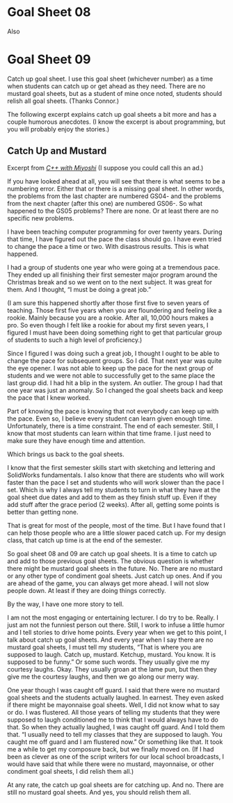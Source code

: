 # Goal Sheet 08

Also

# Goal Sheet 09

Catch up goal sheet.  I use this goal sheet (whichever number) as a time when students can catch up or get ahead as they need.  There are no mustard goal sheets, but as a student of mine once noted, students should relish all goal sheets.  (Thanks Connor.)

The following excerpt explains catch up goal sheets a bit more and has a couple humorous anecdotes.  (I know the excerpt is about programming, but you will probably enjoy the stories.)

## Catch Up and Mustard
Excerpt from _[C++ with Miyoshi](https://amzn.to/3bQuePT)_ (I suppose you could call this an ad.)

If you have looked ahead at all, you will see that there is what seems to be a numbering error.  Either that or there is a missing goal sheet.  In other words, the problems from the last chapter are numbered GS04- and the problems from the next chapter (after this one) are numbered GS06-.  So what happened to the GS05 problems?  There are none.  Or at least there are no specific new problems.

I have been teaching computer programming for over twenty years.  During that time, I have figured out the pace the class should go.  I have even tried to change the pace a time or two.  With disastrous results.  This is what happened.

I had a group of students one year who were going at a tremendous pace.  They ended up all finishing their first semester major program around the Christmas break and so we went on to the next subject.  It was great for them.  And I thought, “I must be doing a great job.”

(I am sure this happened shortly after those first five to seven years of teaching.  Those first five years when you are floundering and feeling like a rookie.  Mainly because you are a rookie.  After all, 10,000 hours makes a pro.  So even though I felt like a rookie for about my first seven years, I figured I must have been doing something right to get that particular group of students to such a high level of proficiency.)

Since I figured I was doing such a great job, I thought I ought to be able to change the pace for subsequent groups.  So I did.  That next year was quite the eye opener.  I was not able to keep up the pace for the next group of students and we were not able to successfully get to the same place the last group did.  I had hit a blip in the system.  An outlier.  The group I had that one year was just an anomaly.  So I changed the goal sheets back and keep the pace that I knew worked.

Part of knowing the pace is knowing that not everybody can keep up with the pace.  Even so, I believe every student can learn given enough time.  Unfortunately, there is a time constraint.  The end of each semester.  Still, I know that most students can learn within that time frame.  I just need to make sure they have enough time and attention.

Which brings us back to the goal sheets.

I know that the first semester skills start with sketching and lettering and SolidWorks fundamentals.  I also know that there are students who will work faster than the pace I set and students who will work slower than the pace I set.  Which is why I always tell my students to turn in what they have at the goal sheet due dates and add to them as they finish stuff up.  Even if they add stuff after the grace period (2 weeks).  After all, getting some points is better than getting none.

That is great for most of the people, most of the time.  But I have found that I can help those people who are a little slower paced catch up.  For my design class, that catch up time is at the end of the semester.

So goal sheet 08 and 09 are catch up goal sheets.  It is a time to catch up and add to those previous goal sheets.  The obvious question is whether there might be mustard goal sheets in the future.  No.  There are no mustard or any other type of condiment goal sheets.  Just catch up ones.  And if you are ahead of the game, you can always get more ahead.  I will not slow people down.  At least if they are doing things correctly.

By the way, I have one more story to tell.

I am not the most engaging or entertaining lecturer.  I do try to be.  Really.  I just am not the funniest person out there.  Still, I work to infuse a little humor and I tell stories to drive home points.  Every year when we get to this point, I talk about catch up goal sheets.  And every year when I say there are no mustard goal sheets, I must tell my students, “That is where you are supposed to laugh.  Catch up, mustard.  Ketchup, mustard.  You know.  It is supposed to be funny.”  Or some such words.  They usually give me my courtesy laughs.  Okay.  They usually groan at the lame pun, but then they give me the courtesy laughs, and then we go along our merry way.

One year though I was caught off guard.  I said that there were no mustard goal sheets and the students actually laughed.  In earnest.  They even asked if there might be mayonnaise goal sheets.  Well, I did not know what to say or do.  I was flustered.  All those years of telling my students that they were supposed to laugh conditioned me to think that I would always have to do that.  So when they actually laughed, I was caught off guard.  And I told them that.  “I usually need to tell my classes that they are supposed to laugh.  You caught me off guard and I am flustered now.”  Or something like that.  It took me a while to get my composure back, but we finally moved on.  (If I had been as clever as one of the script writers for our local school broadcasts, I would have said that while there were no mustard, mayonnaise, or other condiment goal sheets, I did relish them all.)

At any rate, the catch up goal sheets are for catching up.  And no.  There are still no mustard goal sheets.  And yes, you should relish them all.
